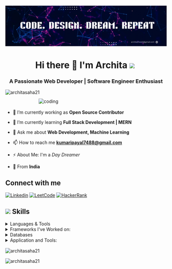 ![logo](https://github.com/architasaha21/architasaha21/blob/main/banner.png)

<h1 align="center">Hi there 👋 I'm Archita <img src="https://github.com/Anmol-Baranwal/Cool-GIFs-For-GitHub/assets/74038190/6f564d9a-467a-4bba-ad3a-8527c8ab79ae" width="75">&nbsp;</h1>
<h3 align="center">A Passionate Web Developer | Software Engineer Enthusiast</h3>

<p align="left"> <img src="https://komarev.com/ghpvc/?username=architasaha21&label=Profile%20views&color=0e75b6&style=flat" alt="architasaha21" /></p>
<br/>

<img align="right" alt="coding" width="400" src="https://mir-s3-cdn-cf.behance.net/project_modules/disp/601014116770475.6068beff4640a.gif" style="margin-top: -20px;">

- 🔭 I’m currently working as **Open Source Contributor**

- 🌱 I’m currently learning **Full Stack Development | MERN**

- 💬 Ask me about **Web Development, Machine Learning**
  
- 📫 How to reach me **kumaripayal7488@gmail.com**

- ⚡ About Me: I'm a *Day Dreamer*

- 📍 From **India**

## Connect with me 

[![Linkedin](https://img.shields.io/badge/LinkedIn-0077B5?style=for-the-badge&logo=linkedin&logoColor=white&link=https://www.linkedin.com/in/archita-saha2106/)](https://www.linkedin.com/in/archita-saha2106/)
[![LeetCode](https://img.shields.io/badge/-LeetCode-FFA116?style=for-the-badge&logo=LeetCode&logoColor=black&link=https://www.leetcode.com/noobcoder1260)](https://www.leetcode.com/noobcoder1260)
[![HackerRank](https://img.shields.io/badge/-Hackerrank-2EC866?style=for-the-badge&logo=HackerRank&logoColor=white&link=https://www.hackerrank.com/h23051660)](https://www.hackerrank.com/h23051660)


## <img src="https://media2.giphy.com/media/QssGEmpkyEOhBCb7e1/giphy.gif?cid=ecf05e47a0n3gi1bfqntqmob8g9aid1oyj2wr3ds3mg700bl&rid=giphy.gif" width ="25"><b> Skills</b>

<p align="center">

<details>
<summary>Languages & Tools</summary> <br>


![JAVA](https://img.shields.io/badge/Java-ED8B00?style=for-the-badge&logo=openjdk&logoColor=white) 
![C++](https://img.shields.io/badge/C%2B%2B-00599C?style=for-the-badge&logo=c%2B%2B&logoColor=white) <br>
![HTML](https://img.shields.io/badge/html-%23E34F26.svg?style=for-the-badge&logo=html5&logoColor=white) 
![CSS](https://img.shields.io/badge/css-%231572B6.svg?style=for-the-badge&logo=css3&logoColor=white) 
![JavaScript](https://img.shields.io/badge/javascript%20-%23323330.svg?&style=for-the-badge&logo=javascript&logoColor=%23F7DF1E) 
![Node.js](https://img.shields.io/badge/node.js%20-%2343853D.svg?&style=for-the-badge&logo=node.js&logoColor=white)
</details>

<details>
<summary>Frameworks I've Worked on:</summary> <br>

   ![Reactjs](https://img.shields.io/badge/react%20-%2320232a.svg?&style=for-the-badge&logo=react&logoColor=%2361DAFB)
   ![Nextjs](https://img.shields.io/badge/next.js-000000?style=for-the-badge&logo=nextdotjs&logoColor=white)
   ![NPM](https://img.shields.io/badge/npm-CB3837?style=for-the-badge&logo=npm&logoColor=white)
   ![tailwind](https://img.shields.io/badge/Tailwind_CSS-38B2AC?style=for-the-badge&logo=tailwind-css&logoColor=white)
</details>

<details>
<summary>Databases</summary> <br>
  
![SQL](https://custom-icon-badges.herokuapp.com/badge/SQL-025E8C.svg?logo=database&logoColor=white)
![MySQL](https://img.shields.io/badge/MySQL-00000F?style=for-the-badge&logo=mysql&logoColor=white)
![Oracle](https://img.shields.io/badge/Oracle-CC2927?style=for-the-badge&logo=oracle&logoColor=white) 
![MongoDB](https://img.shields.io/badge/MongoDB-%234ea94b.svg?&style=for-the-badge&logo=mongodb&logoColor=white)

</details>

<details>
<summary>Application and Tools:</summary> <br>

 ![Visual Studio Code](https://img.shields.io/badge/Visual%20Studio%20Code-0078d7.svg?style=for-the-badge&logo=visual-studio-code&logoColor=white)
 ![Git](https://img.shields.io/badge/git-%23F05033.svg?style=for-the-badge&logo=git&logoColor=white)
    ![GitHub](https://img.shields.io/badge/github-%23121011.svg?style=for-the-badge&logo=github&logoColor=white)

  </br>
  
![Linux](https://img.shields.io/badge/Linux-FCC624?style=for-the-badge&logo=linux&logoColor=black)
![Canva](https://img.shields.io/badge/Canva-%2300C4CC.svg?style=for-the-badge&logo=Canva&logoColor=white)
   

</details>
</p>


<p><img align="center" src="https://github-readme-stats.vercel.app/api/top-langs?username=architasaha21&show_icons=true&locale=en&layout=compact" alt="architasaha21" /></p>

<p><img align="center" src="https://github-readme-streak-stats.herokuapp.com/?user=architasaha21&" alt="architasaha21" /></p>
